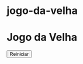 # jogo-da-velha
<!DOCTYPE html>
<html lang="pt-br">
<head>
    <meta charset="UTF-8">
    <meta name="viewport" content="width=device-width, initial-scale=1.0">
    <title>Jogo da Velha</title>
    <link rel="stylesheet" href="jogo da velhacss.css"><script defer src="jogo da velhajava.js"></script>
</head>
<body>
    <h1>Jogo da Velha</h1>
    <div class="board" id="board"></div>
    <div class="winner" id="winner"></div>
    <button class="reset" onclick="resetGame()">Reiniciar</button>
    

</body>
</html>
